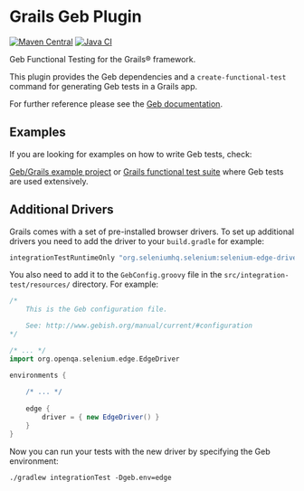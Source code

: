 # Grails Geb Plugin

[![Maven Central](https://img.shields.io/maven-central/v/org.grails.plugins/geb.svg?label=Maven%20Central)](https://central.sonatype.com/artifact/org.grails.plugins/geb)
[![Java CI](https://github.com/grails/geb/actions/workflows/gradle.yml/badge.svg?event=push)](https://github.com/grails/geb/actions/workflows/gradle.yml)

Geb Functional Testing for the Grails® framework.

This plugin provides the Geb dependencies and a `create-functional-test` command for generating Geb tests in a Grails app.

For further reference please see the [Geb documentation](https://www.gebish.org).

## Examples

If you are looking for examples on how to write Geb tests, check:

[Geb/Grails example project](https://github.com/grails-samples/geb-example-grails) or [Grails functional test suite](https://github.com/grails/grails-functional-tests) where Geb tests are used extensively.

## Additional Drivers

Grails comes with a set of pre-installed browser drivers.
To set up additional drivers you need to add the driver to your `build.gradle` for example:
```groovy
integrationTestRuntimeOnly "org.seleniumhq.selenium:selenium-edge-driver:$seleniumVersion"
```

You also need to add it to the `GebConfig.groovy` file in the `src/integration-test/resources/` directory. For example:
```groovy
/*
    This is the Geb configuration file.

    See: http://www.gebish.org/manual/current/#configuration
*/

/* ... */
import org.openqa.selenium.edge.EdgeDriver

environments {
    
    /* ... */
    
    edge {
        driver = { new EdgeDriver() }
    }
}
```

Now you can run your tests with the new driver by specifying the Geb environment:
```console
./gradlew integrationTest -Dgeb.env=edge
```
